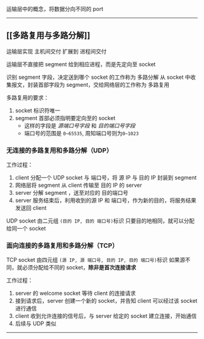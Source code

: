 运输层中的概念，将数据分向不同的 port

---
## [[多路复用与多路分解]]

运输层实现 主机间交付 扩展到 进程间交付

运输层不直接把 segment 给到相应进程，而是先定向至 socket

识别 segment 字段，决定送到哪个 socket 的工作称为 多路分解
从 socket 中收集报文，封装首部字段为 segment，交给网络层的工作称为 多路复用

多路复用的要求：
1. socket 标识符唯一
2. segment 首部必须指明要定向至的 socket
	- 这样的字段是 *源端口号字段* 和 *目的端口号字段*
	- 端口号的范围是 `0~65535`, 周知端口号则为`0~1023`

### 无连接的多路复用和多路分解（UDP）

工作过程：
1. client 分配一个 UDP socket 与 端口号，将 源 IP 与 目的 IP 封装到 segment 
2. 网络层将 segment 从 client 传输至 目的 IP 的 server
3. server 分解 segment ，送至对应的 目的端口号
4. server 服务结束后，利用收到的源 IP 和 端口号，作为新的目的，将服务结果发送回 client

UDP socket 由二元组 `(目的 IP, 目的 端口号)`标识
只要目的地相同，就可以分配给同一个 socket

### 面向连接的多路复用和多路分解（TCP）

TCP socket 由四元组 `(源 IP, 源 端口号, 目的 IP, 目的 端口号)`标识
如果源不同，就必须分配给不同的 socket，**除非是首次连接请求**

工作过程：
1. server 的 welcome socket 等待 client 的连接请求
2. 接到请求后，server 创建一个新的 socket，并告知 client 可以经过该 socket 进行通信
3. client 收到允许连接的信号后，与 server 给定的 socket 建立连接，开始通信
4. 后续与 UDP 类似

---
